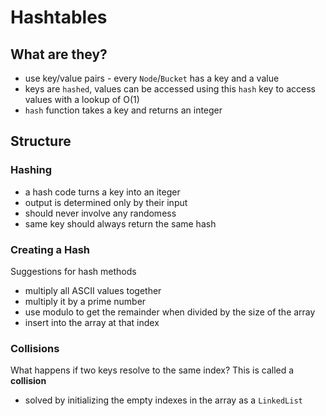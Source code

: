 # Hashtables

## What are they?

- use key/value pairs - every `Node`/`Bucket` has a key and a value
- keys are `hashed`, values can be accessed using this `hash` key to access values with a lookup of O(1)
- `hash` function takes a key and returns an integer

## Structure

### Hashing

- a hash code turns a key into an iteger
- output is determined only by their input
- should never involve any randomess
- same key should always return the same hash

### Creating a Hash

Suggestions for hash methods

- multiply all ASCII values together
- multiply it by a prime number
- use modulo to get the remainder when divided by the size of the array
- insert into the array at that index

### Collisions

What happens if two keys resolve to the same index? This is called a **collision**

- solved by initializing the empty indexes in the array as a `LinkedList`
